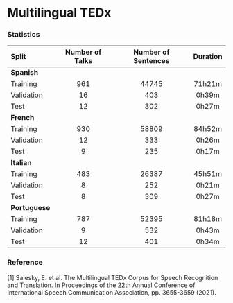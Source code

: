 # Multilingual TEDx

### Statistics

|    Split       |     Number of Talks        |   Number of Sentences  |  Duration   | 
|:---------------|:--------------------------:|:----------------------:|:-----------:|
|  **Spanish**   |
|   Training     |            961             |          44745         |    71h21m   |
|   Validation   |            16              |           403          |     0h39m   |
|   Test         |            12              |           302          |     0h27m   |
|  **French**    |
|   Training     |            930             |          58809         |    84h52m   |
|   Validation   |            12              |           333          |     0h26m   |
|   Test         |            9               |           235          |     0h17m   |
|  **Italian**   |
|   Training     |            483             |          26387         |    45h51m   |
|   Validation   |            8               |           252          |     0h21m   |
|   Test         |            8               |           309          |     0h27m   |
| **Portuguese** |
|   Training     |            787             |          52395         |    81h18m   |
|   Validation   |            9               |           532          |     0h43m   |
|   Test         |            12              |           401          |     0h34m   |


### Reference

[1] Salesky, E. et al. The Multilingual TEDx Corpus for Speech Recognition and Translation. In Proceedings of the 22th Annual Conference of International Speech Communication Association, pp. 3655-3659 (2021).
